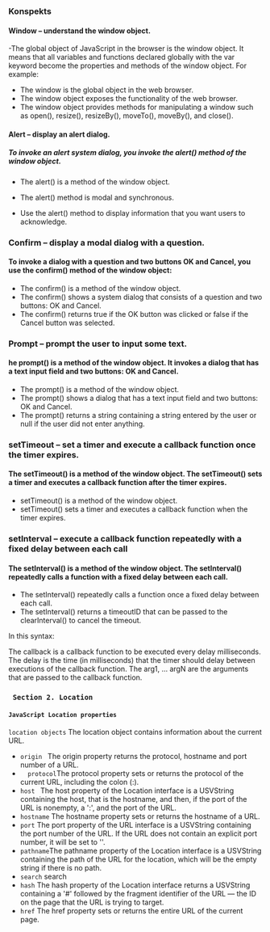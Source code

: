 ### Konspekts

#### Window – understand the window object.
-The global object of JavaScript in the browser is the window object. It means that all variables and functions declared globally with the var keyword become the properties and methods of the window object. For example:
- The window is the global object in the web browser.
- The window object exposes the functionality of the web browser.
 - The window object provides methods for manipulating a window such as open(), resize(), resizeBy(), moveTo(), moveBy(), and close().




 #### Alert – display an alert dialog.
 ##### To invoke an alert system dialog, you invoke the alert() method of the window object.
 - The alert() is a method of the window object.

 - The alert() method is modal and synchronous.
 - Use the alert() method to display information that you want users to acknowledge.

 ### Confirm – display a modal dialog with a question.
#### To invoke a dialog with a question and two buttons OK and Cancel, you use the confirm() method of the window object:
- The confirm() is a method of the window object.
- The confirm() shows a system dialog that consists of a question and two buttons: OK and Cancel.
- The confirm() returns true if the OK button was clicked or false if the Cancel button was selected.

### Prompt – prompt the user to input some text.
#### he prompt() is a method of the window object. It invokes a dialog that has a text input field and two buttons: OK and Cancel.
- The prompt() is a method of the window object.
- The prompt() shows a dialog that has a text input field and two buttons: OK and Cancel.
- The prompt() returns a string containing a string entered by the user or null if the user did not enter anything.

### setTimeout – set a timer and execute a callback function once the timer expires.
#### The setTimeout() is a method of the window object. The setTimeout()  sets a timer and executes a callback function after the timer expires.
- setTimeout() is a method of the window object.
- setTimeout() sets a timer and executes a callback function when the timer expires.

### setInterval – execute a callback function repeatedly with a fixed delay between each call
#### The setInterval() is a method of the window object. The setInterval() repeatedly calls a function with a fixed delay between each call.
- The setInterval() repeatedly calls a function once a fixed delay between each call.
- The setInterval() returns a timeoutID that can be passed to the clearInterval() to cancel the timeout.

In this syntax:

The callback is a callback function to be executed every delay milliseconds.
The delay is the time (in milliseconds) that the timer should delay between executions of the callback function.
The arg1, … argN are the arguments that are passed to the callback function.


### ``` Section 2. Location```
#### ```JavaScript Location properties ```
``` location objects ``` The location object contains information about the current URL.
-  ```origin ``` The origin property returns the protocol, hostname and port number of a URL.
- ```  protocol```The protocol property sets or returns the protocol of the current URL, including the colon (:).
- ```host ``` The host property of the Location interface is a USVString containing the host, that is the hostname, and then, if the port of the URL is nonempty, a ':', and the port of the URL.
- ``` hostname ``` The hostname property sets or returns the hostname of a URL.
- ``` port ```  The port property of the URL interface is a USVString containing the port number of the URL. If the URL does not contain an explicit port number, it will be set to ''.
- ``` pathname ```The pathname property of the Location interface is a USVString containing the path of the URL for the location, which will be the empty string if there is no path.
- ``` search ```   search
- ``` hash ``` The hash property of the Location interface returns a USVString containing a '#' followed by the fragment identifier of the URL — the ID on the page that the URL is trying to target.
- ``` href ``` The href property sets or returns the entire URL of the current page.
